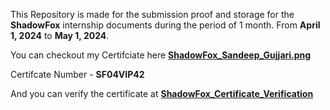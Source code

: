 This Repository is made for the submission proof and storage for the **ShadowFox** internship documents during the period of 1 month. From **April 1, 2024** to **May 1, 2024**.

You can checkout my Certifciate here **[ShadowFox_Sandeep_Gujjari.png](https://github.com/sandeepgujjari-13/ShadowFox_Internship/blob/46ba0ada4d85297373aea2ce5aa66a6430024ff9/ShadowFox_Sandeep_Gujjari.png)**

Certifcate Number - **SF04VIP42**

And you can verify the certificate at **[ShadowFox_Certificate_Verification](https://shadowfox.in/verification/verify.html)**

